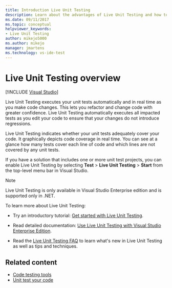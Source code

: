 ```yaml
---
title: Introduction Live Unit Testing
description: Learn about the advantages of Live Unit Testing and how to use it when unit testing your projects.
ms.date: 09/11/2017
ms.topic: conceptual
helpviewer_keywords:
- Live Unit Testing
author: mikejo5000
ms.author: mikejo
manager: jmartens
ms.technology: vs-ide-test
---
```

# Live Unit Testing overview

 [!INCLUDE [Visual Studio](~/includes/applies-to-version/vs-windows-only.md)]

Live Unit Testing executes your unit tests automatically and in real time as you make code changes. This lets you refactor and change code with greater confidence. Live Unit Testing automatically executes all impacted tests as you edit your code to ensure that your changes do not introduce regressions.

Live Unit Testing indicates whether your unit tests adequately cover your code. It graphically depicts code coverage in real time. You can see at a glance how many tests cover each line of code and which lines are not covered by any unit tests.

If you have a solution that includes one or more unit test projects, you can enable Live Unit Testing by selecting **Test** > **Live Unit Testing** > **Start** from the top-level menu bar in Visual Studio.

> [!NOTE]
> Live Unit Testing is only available in Visual Studio Enterprise edition and is supported only in .NET.

To learn more about Live Unit Testing:

- Try an introductory tutorial: [Get started with Live Unit Testing](live-unit-testing-start.md).

- Read detailed documentation: [Use Live Unit Testing with Visual Studio Enterprise Edition](live-unit-testing.md).

- Read the [Live Unit Testing FAQ](live-unit-testing-faq.yml) to learn what's new in Live Unit Testing as well as tips and techniques.

## Related content

- [Code testing tools](https://visualstudio.microsoft.com/vs/testing-tools/)
- [Unit test your code](unit-test-your-code.md)

